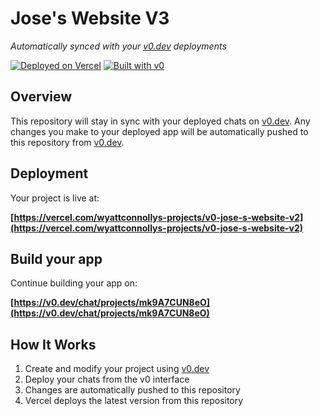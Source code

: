 # Jose's Website V3

*Automatically synced with your [v0.dev](https://v0.dev) deployments*

[![Deployed on Vercel](https://img.shields.io/badge/Deployed%20on-Vercel-black?style=for-the-badge&logo=vercel)](https://vercel.com/wyattconnollys-projects/v0-jose-s-website-v2)
[![Built with v0](https://img.shields.io/badge/Built%20with-v0.dev-black?style=for-the-badge)](https://v0.dev/chat/projects/mk9A7CUN8eO)

## Overview

This repository will stay in sync with your deployed chats on [v0.dev](https://v0.dev).
Any changes you make to your deployed app will be automatically pushed to this repository from [v0.dev](https://v0.dev).

## Deployment

Your project is live at:

**[https://vercel.com/wyattconnollys-projects/v0-jose-s-website-v2](https://vercel.com/wyattconnollys-projects/v0-jose-s-website-v2)**

## Build your app

Continue building your app on:

**[https://v0.dev/chat/projects/mk9A7CUN8eO](https://v0.dev/chat/projects/mk9A7CUN8eO)**

## How It Works

1. Create and modify your project using [v0.dev](https://v0.dev)
2. Deploy your chats from the v0 interface
3. Changes are automatically pushed to this repository
4. Vercel deploys the latest version from this repository